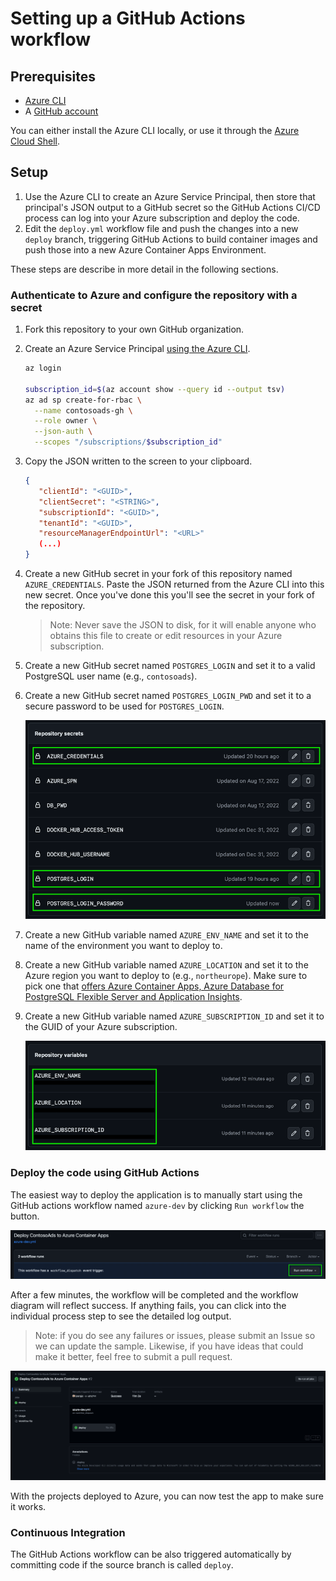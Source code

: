 # Setting up a GitHub Actions workflow

## Prerequisites

* [Azure CLI](https://docs.microsoft.com/cli/azure/install-azure-cli) 
* A [GitHub account](https://github.com/join) 

You can either install the Azure CLI locally, or use it through the 
[Azure Cloud Shell](https://shell.azure.com).

## Setup

1. Use the Azure CLI to create an Azure Service Principal, then store that principal's JSON output to a GitHub secret so the GitHub Actions CI/CD process can log into your Azure subscription and deploy the code.
2. Edit the `deploy.yml` workflow file and push the changes into a new `deploy` branch, triggering GitHub Actions to build container images and push those into a new Azure Container Apps Environment.

These steps are describe in more detail in the following sections.

### Authenticate to Azure and configure the repository with a secret

1. Fork this repository to your own GitHub organization.
2. Create an Azure Service Principal [using the Azure CLI](https://docs.microsoft.com/en-us/azure/developer/github/connect-from-azure?tabs=azure-portal%2Clinux#use-the-azure-login-action-with-a-service-principal-secret).

   ```bash
   az login
   
   subscription_id=$(az account show --query id --output tsv)
   az ad sp create-for-rbac \
     --name contosoads-gh \
     --role owner \
     --json-auth \
     --scopes "/subscriptions/$subscription_id"
   ```

3. Copy the JSON written to the screen to your clipboard.

   ```json
   {
      "clientId": "<GUID>",
      "clientSecret": "<STRING>",
      "subscriptionId": "<GUID>",
      "tenantId": "<GUID>",
      "resourceManagerEndpointUrl": "<URL>"
      (...)
   }
   ```

4. Create a new GitHub secret in your fork of this repository named `AZURE_CREDENTIALS`. Paste the JSON returned from the Azure CLI into this new secret. Once you've done this you'll see the secret in your fork of the repository.
   > Note: Never save the JSON to disk, for it will enable anyone who obtains this file to create or edit resources in your Azure subscription.
5. Create a new GitHub secret named `POSTGRES_LOGIN` and set it to a valid PostgreSQL user name (e.g., `contosoads`).
6. Create a new GitHub secret named `POSTGRES_LOGIN_PWD` and set it to a secure password to be used for `POSTGRES_LOGIN`.

   ![Secrets in GitHub](media/secrets.png)

7. Create a new GitHub variable named `AZURE_ENV_NAME` and set it to the name of the environment you want to deploy to.
8. Create a new GitHub variable named `AZURE_LOCATION` and set it to the Azure region you want to deploy to (e.g., `northeurope`). Make sure to pick one that [offers Azure Container Apps, Azure Database for PostgreSQL Flexible Server and Application Insights](https://azure.microsoft.com/en-us/explore/global-infrastructure/products-by-region/?products=monitor,postgresql,container-apps).
9. Create a new GitHub variable named `AZURE_SUBSCRIPTION_ID` and set it to the GUID of your Azure subscription.

   ![Envrionment variables in GitHub](media/envvars.png)

### Deploy the code using GitHub Actions

The easiest way to deploy the application is to manually start using the GitHub actions workflow
named `azure-dev` by clicking `Run workflow` the button.

![Build started.](media/workflow-run.png)

After a few minutes, the workflow will be completed and the workflow diagram will reflect success. If anything fails, you can click into the
individual process step to see the detailed log output.

> Note: if you do see any failures or issues, please submit an Issue so we can update the sample. Likewise, if you have ideas that could make
> it better, feel free to submit a pull request.

![Workflow success.](media/workflow-success.png)

With the projects deployed to Azure, you can now test the app to make sure it works.

### Continuous Integration

The GitHub Actions workflow can be also triggered automatically by committing
code if the source branch is called `deploy`. 
